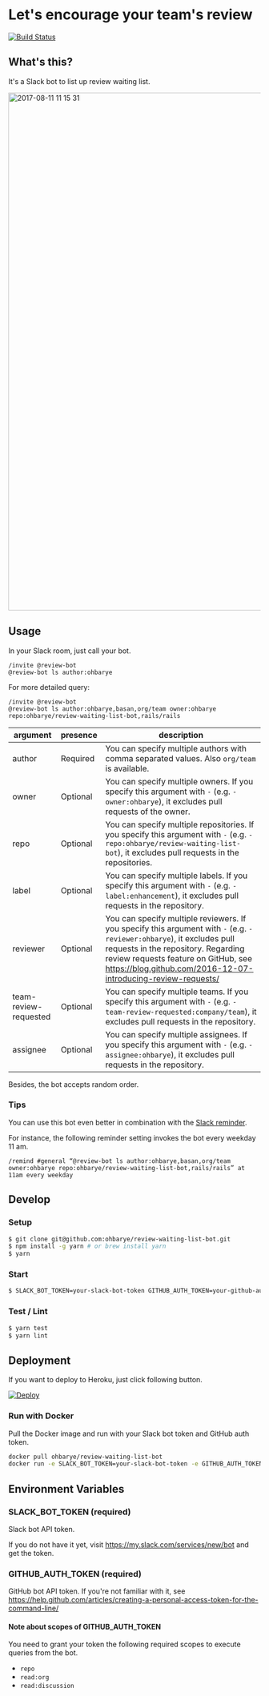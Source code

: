 # Let's encourage your team's review

[![Build Status](https://travis-ci.org/ohbarye/review-waiting-list-bot.svg?branch=master)](https://travis-ci.org/ohbarye/review-waiting-list-bot)

## What's this?

It's a Slack bot to list up review waiting list.

<img width="1035" alt="2017-08-11 11 15 31" src="https://user-images.githubusercontent.com/1811616/29199753-659fd0e2-7e8a-11e7-8435-99daa8c0b233.png">


## Usage

In your Slack room, just call your bot.

```
/invite @review-bot
@review-bot ls author:ohbarye
```

For more detailed query:

```
/invite @review-bot
@review-bot ls author:ohbarye,basan,org/team owner:ohbarye repo:ohbarye/review-waiting-list-bot,rails/rails
```

argument | presence | description
--- | --- | ---
author | Required | You can specify multiple authors with comma separated values. Also `org/team` is available.
owner | Optional | You can specify multiple owners. If you specify this argument with `-` (e.g. `-owner:ohbarye`), it excludes pull requests of the owner.
repo | Optional | You can specify multiple repositories. If you specify this argument with `-` (e.g. `-repo:ohbarye/review-waiting-list-bot`), it excludes pull requests in the repositories.
label | Optional | You can specify multiple labels. If you specify this argument with `-` (e.g. `-label:enhancement`), it excludes pull requests in the repository.
reviewer | Optional | You can specify multiple reviewers. If you specify this argument with `-` (e.g. `-reviewer:ohbarye`), it excludes pull requests in the repository. Regarding review requests feature on GitHub, see https://blog.github.com/2016-12-07-introducing-review-requests/
team-review-requested | Optional | You can specify multiple teams. If you specify this argument with `-` (e.g. `-team-review-requested:company/team`), it excludes pull requests in the repository.
assignee | Optional | You can specify multiple assignees. If you specify this argument with `-` (e.g. `-assignee:ohbarye`), it excludes pull requests in the repository.

Besides, the bot accepts random order.

### Tips

You can use this bot even better in combination with the [Slack reminder](https://get.slack.help/hc/en-us/articles/208423427-Set-a-reminder).

For instance, the following reminder setting invokes the bot every weekday 11 am.

```
/remind #general “@review-bot ls author:ohbarye,basan,org/team owner:ohbarye repo:ohbarye/review-waiting-list-bot,rails/rails” at 11am every weekday
```

## Develop

### Setup

```sh
$ git clone git@github.com:ohbarye/review-waiting-list-bot.git
$ npm install -g yarn # or brew install yarn
$ yarn
```

### Start

```sh
$ SLACK_BOT_TOKEN=your-slack-bot-token GITHUB_AUTH_TOKEN=your-github-auth-token yarn start
```

### Test / Lint

```sh
$ yarn test
$ yarn lint
```

## Deployment

If you want to deploy to Heroku, just click following button.

[![Deploy](https://www.herokucdn.com/deploy/button.svg)](https://heroku.com/deploy)

### Run with Docker

Pull the Docker image and run with your Slack bot token and GitHub auth token.

```sh
docker pull ohbarye/review-waiting-list-bot
docker run -e SLACK_BOT_TOKEN=your-slack-bot-token -e GITHUB_AUTH_TOKEN=your-github-auth-token ohbarye/review-waiting-list-bot
```

## Environment Variables

### SLACK_BOT_TOKEN (required)

Slack bot API token.

If you do not have it yet, visit https://my.slack.com/services/new/bot and get the token.


### GITHUB_AUTH_TOKEN (required)

GitHub bot API token.
If you're not familiar with it, see https://help.github.com/articles/creating-a-personal-access-token-for-the-command-line/

#### Note about scopes of GITHUB_AUTH_TOKEN

You need to grant your token the following required scopes to execute queries from the bot.

- `repo`
- `read:org`
- `read:discussion`
